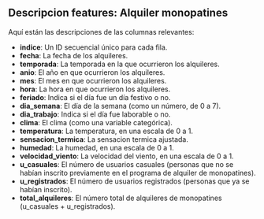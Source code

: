 ## Descripcion features: Alquiler monopatines

Aquí están las descripciones de las columnas relevantes:

- **indice**: Un ID secuencial único para cada fila.
- **fecha**: La fecha de los alquileres.
- **temporada**: La temporada en la que ocurrieron los alquileres.
- **anio**: El año en que ocurrieron los alquileres.
- **mes**: El mes en que ocurrieron los alquileres.
- **hora**: La hora en que ocurrieron los alquileres.
- **feriado**: Indica si el día fue un día festivo o no.
- **dia_semana**: El día de la semana (como un número, de 0 a 7).
- **dia_trabajo**: Indica si el día fue laborable o no.
- **clima**: El clima (como una variable categórica).
- **temperatura**: La temperatura, en una escala de 0 a 1.
- **sensacion_termica**: La sensacion termica ajustada.
- **humedad**: La humedad, en una escala de 0 a 1.
- **velocidad_viento**: La velocidad del viento, en una escala de 0 a 1.
- **u_casuales**: El número de usuarios casuales (personas que no se habían inscrito previamente en el programa de alquiler de monopatines).
- **u_registrados**: El número de usuarios registrados (personas que ya se habían inscrito).
- **total_alquileres**: El número total de alquileres de monopatines (u_casuales + u_registrados).